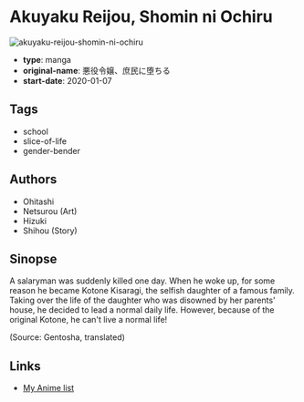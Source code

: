 # Akuyaku Reijou, Shomin ni Ochiru

![akuyaku-reijou-shomin-ni-ochiru](https://cdn.myanimelist.net/images/manga/1/245358.jpg)

-   **type**: manga
-   **original-name**: 悪役令嬢、庶民に堕ちる
-   **start-date**: 2020-01-07

## Tags

-   school
-   slice-of-life
-   gender-bender

## Authors

-   Ohitashi
-   Netsurou (Art)
-   Hizuki
-   Shihou (Story)

## Sinopse

A salaryman was suddenly killed one day. When he woke up, for some reason he became Kotone Kisaragi, the selfish daughter of a famous family. Taking over the life of the daughter who was disowned by her parents' house, he decided to lead a normal daily life. However, because of the original Kotone, he can't live a normal life!

(Source: Gentosha, translated)

## Links

-   [My Anime list](https://myanimelist.net/manga/133648/Akuyaku_Reijou_Shomin_ni_Ochiru)
